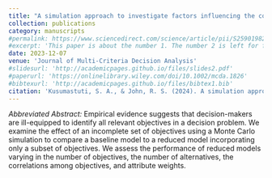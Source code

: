 ```yaml
---
title: "A simulation approach to investigate factors influencing the cost of omitted objectives in multiattribute models"
collection: publications
category: manuscripts
#permalink: https://www.sciencedirect.com/science/article/pii/S2590198225000296
#excerpt: 'This paper is about the number 1. The number 2 is left for future work.'
date: 2023-12-07
venue: 'Journal of Multi‐Criteria Decision Analysis'
#slidesurl: 'http://academicpages.github.io/files/slides2.pdf'
#paperurl: 'https://onlinelibrary.wiley.com/doi/10.1002/mcda.1826'
#bibtexurl: 'http://academicpages.github.io/files/bibtex1.bib'
citation: 'Kusumastuti, S. A., & John, R. S. (2024). A simulation approach to investigate factors influencing the cost of omitted objectives in multiattribute models. <I>Journal of Multi‐Criteria Decision Analysis, 31</I>(1-2), e1826. https://doi.org/10.1002/mcda.1826'
---
```


<I>Abbreviated Abstract:</i> Empirical evidence suggests that decision-makers are ill-equipped to identify all relevant objectives in a decision problem. We examine the effect of an incomplete set of objectives using a Monte Carlo simulation to compare a baseline model to a reduced model incorporating only a subset of objectives. We assess the performance of reduced models varying in the number of objectives, the number of alternatives, the correlations among objectives, and attribute weights. 
